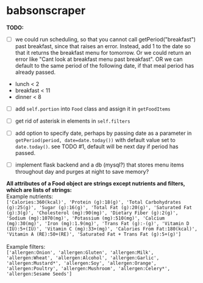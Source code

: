 # babsonscraper


**TODO:**
- [ ] we could run scheduling, so that you cannot call getPeriod("breakfast") past breakfast, since that raises an error. Instead, add 1 to the date so that it returns the breakfast menu for tomorrow. Or we could return an error like "Cant look at breakfast menu past breakfast". OR we can default to the same period of the following date, if that meal period has already passed. 
- lunch < 2
- breakfast < 11
- dinner < 8
- [ ] add ```self.portion``` into ```Food``` class and assign it in ```getFoodItems```
- [ ] get rid of asterisk in elements in ```self.filters```
- [ ] add option to specify date, perhaps by passing date as a parameter in `getPeriod(period, date=date.today())` with default value set to `date.today()`. see TODO #1, default will be next day if period has passed.
- [ ] implement flask backend and a db (mysql?) that stores menu items throughout day and purges at night to save memory?


**All attributes of a Food object are strings except nutrients and filters, which are lists of strings:** <br>
Example nutrients: <br>
```['Calories:360(kcal)', 'Protein (g):18(g)', 'Total Carbohydrates (g):25(g)', 'Sugar (g):16(g)', 'Total Fat (g):20(g)', 'Saturated Fat (g):3(g)', 'Cholesterol (mg):90(mg)', 'Dietary Fiber (g):2(g)', 'Sodium (mg):1070(mg)', 'Potassium (mg):510(mg)', 'Calcium (mg):30(mg)', 'Iron (mg):1.9(mg)', 'Trans Fat (g):-(g)', 'Vitamin D (IU):5+(IU)', 'Vitamin C (mg):33+(mg)', 'Calories From Fat:180(kcal)', 'Vitamin A (RE):50+(RE)', 'Saturated Fat + Trans Fat (g):5+(g)']``` 
<br><br> Example filters: <br>
```['allergen:Onion', 'allergen:Gluten', 'allergen:Milk', 'allergen:Wheat', 'allergen:Alcohol', 'allergen:Garlic', 'allergen:Mustard*', 'allergen:Soy', 'allergen:Orange', 'allergen:Poultry', 'allergen:Mushroom', 'allergen:Celery*', 'allergen:Sesame Seeds']``` 
</p>

